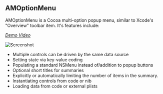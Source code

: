 AMOptionMenu
------------

AMOptionMenu is a Cocoa multi-option popup menu, similar to Xcode's "Overview" toolbar item. It's features include:

*<a href="http://f.cl.ly/items/2Q3g2i2A1H1K3I3W3u22/AMOptionMenu-demo.mov">Demo Video</a>*

<img src="https://github.com/amrox/AMOptionMenu/raw/master/screenshot.png" alt="Screenshot" />

 * Multiple controls can be driven by the same data source
 * Setting state via key-value coding
 * Populating a standard NSMenu instead of/addition to popup buttons
 * Optional short titles for summaries
 * Explicitly or automatically limiting the number of items in the summary.
 * Instantiating controls from code or nib
 * Loading data from code or external plists


